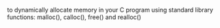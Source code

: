 to dynamically allocate memory in your C program using standard library functions: malloc(), calloc(), free() and realloc()
